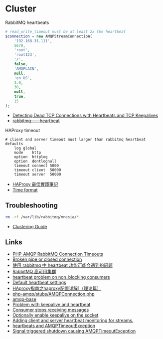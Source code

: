 # Cluster

RabbitMQ heartbeats

```php
# read_write_timeout must be at least 2x the heartbeat
$connection = new AMQPStreamConnection(
    '192.168.31.111',
    5670,
    'root',
    'root123',
    '/',
    false,
    'AMQPLAIN',
    null,
    'en_US',
    3.0,
    30,
    null,
    true,
    15
);
```

- [Detecting Dead TCP Connections with Heartbeats and TCP Keepalives](http://www.rabbitmq.com/heartbeats.html)
- [rabbitmq——heartbeat](https://my.oschina.net/hncscwc/blog/195343)

HAProxy timeout

```
# client and server timeout must larger than rabbitmq heartbeat
defaults
    log global
    mode    http
    option  httplog
    option  dontlognull
    timeout connect 5000
    timeout client  50000
    timeout server  50000
```

- [HAProxy 最佳實踐筆記](http://fangpeishi.com/haproxy_best_practice_notes.html)
- [Time format](https://cbonte.github.io/haproxy-dconv/1.6/configuration.html#2.5)

## Troubleshooting

```sh
rm -rf /var/lib/rabbitmq/mnesia/*
```

- [Clustering Guide](https://www.rabbitmq.com/clustering.html)


## Links

- [PHP-AMQP RabbitMQ Connection Timeouts](http://www.shallop.com/blog/2016/2/php-amqp-rabbitmq-connection-timeouts)
- [Broken pipe or closed connection](https://github.com/jakubkulhan/bunny/issues/40)
- [使用 rabbitmq 中 heartbeat 功能可能会遇到的问题](https://my.oschina.net/moooofly/blog/209823)
- [RabbitMQ 高可用集群](https://blog.csdn.net/wangshuminjava/article/details/80452585)
- [heartbeat problem on non_blocking consumers](https://github.com/php-amqplib/php-amqplib/issues/508)
- [Default heartbeat settings](https://github.com/php-amqplib/php-amqplib/issues/563)
- [HAproxy指南之haproxy配置详解1（理论篇）](http://blog.51cto.com/blief/1750952)
- [php-amqp/stubs/AMQPConnection.php](https://github.com/pdezwart/php-amqp/blob/master/stubs/AMQPConnection.php)
- [amqp-base](http://amqp-base.readthedocs.io/en/v0.6/)
- [Problem with keepalive and heartbeat](https://github.com/php-amqplib/php-amqplib/issues/203)
- [Consumer stops receiving messages](https://github.com/php-amqplib/php-amqplib/issues/207)
- [Optionally enable keepalive on the socket](https://github.com/php-amqplib/php-amqplib/pull/187/files)
- [Adding client and server heartbeat monitoring for streams.](https://github.com/php-amqplib/php-amqplib/pull/191/files)
- [heartbeats and AMQPTimeoutException](https://github.com/php-amqplib/php-amqplib/issues/249)
- [Signal triggered shutdown causing AMQPTimeoutException](https://github.com/php-amqplib/php-amqplib/issues/192)